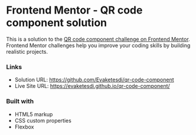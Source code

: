 # Frontend Mentor - QR code component solution

This is a solution to the [QR code component challenge on Frontend Mentor](https://www.frontendmentor.io/challenges/qr-code-component-iux_sIO_H). Frontend Mentor challenges help you improve your coding skills by building realistic projects.

### Links

- Solution URL: https://github.com/Evaketesdi/qr-code-component
- Live Site URL: https://evaketesdi.github.io/qr-code-component/

### Built with

- HTML5 markup
- CSS custom properties
- Flexbox
